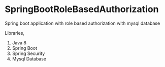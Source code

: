 # SpringBootRoleBasedAuthorization
Spring boot application with role based authorization with mysql database

Libraries,
1) Java 8
2) Spring Boot
3) Spring Security
4) Mysql Database

